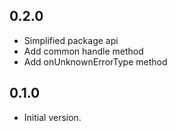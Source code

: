 ## 0.2.0
- Simplified package api
- Add common handle method
- Add onUnknownErrorType method


## 0.1.0

- Initial version.
